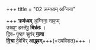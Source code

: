 +++
title = "02 क्रमध्वम् अग्निना"

+++
**क्रम॑ध्वम्** अ॒ग्निना॒ नाक॒म्  
उख्य॒ꣳ॒ हस्ते॑षु॒ **बिभ्र॑तः** ।  
दि॒वᳶ पृ॒ष्ठꣳ सुव॑र् **ग॒त्वा**  
**मि॒श्रा** दे॒वेभि॑र् **आद्ध्वम्**+++(=उपविशत)+++ ।